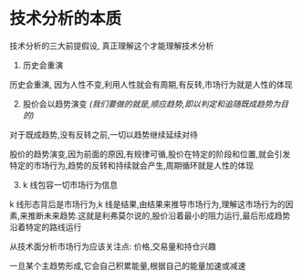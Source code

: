 # 技术分析的本质

技术分析的三大前提假设, 真正理解这个才能理解技术分析

1. 历史会重演

历史会重演, 因为人性不变,利用人性就会有周期,有反转,市场行为就是人性的体现

2. 股价会以趋势演变 _(我们要做的就是,顺应趋势,即以判定和追随既成趋势为目的)_

对于既成趋势,没有反转之前,一切以趋势继续延续对待

股价的趋势演变,因为前面的原因,有规律可循,股价在特定的阶段和位置,就会引发特定的市场行为,趋势的反转和持续就会产生,周期循环就是人性的体现

3. k 线包容一切市场行为信息

k 线形态背后是市场行为,k 线是结果,由结果来推导市场行为,理解这市场行为的因素,来推断未来趋势.这就是利弗莫尔说的,股价沿着最小的阻力运行,最后形成趋势沿着特定的路线运行

从技术面分析市场行为应该关注点: 价格,交易量和持仓兴趣

一旦某个主趋势形成,它会自己积累能量,根据自己的能量加速或减速
